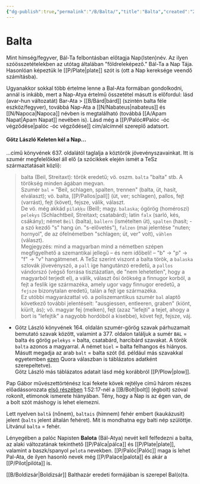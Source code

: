```yaml
---
{"dg-publish":true,"permalink":"/B/Balta/","title":"Balta","created":"2023-11-09T04:42","updated":"2024-05-07T00:33"}
---
```



# Balta

Mint hímség/fegyver, Bál-Ta felbontásban előtagja Nap(Isten)név. Az ilyen szóösszetételekben az utótag általában "földreleképező." Bál-Ta a Nap Tája. Hasonlóan képeztük le [[P/Plate\|plate]] szót is (ott a Nap kereksége veendő számításba).  

Ugyanakkor sokkal több értelme lenne a Bal-Ata formában gondolkodni, annál is inkább, mert a Nap-Atya értelmű összetétel másutt is előfordul: lásd (avar-hun változatát) Bar-Ata > [[B/Bárd\|bárd]] (szintén balta féle eszköz/fegyver), továbbá Nap-Ata a [[N/Nabateus\|nabateus]] és [[N/Napoca\|Napoca]] névben is megtalálható (továbbá [[A/Apam Napat\|Apam Napat]] nevében is). Lásd még a [[P/Palóc#Palóc -óc végződése\|palóc -óc végződése]] cím/alcímnél szereplő adatsort.  

#### Götz László Keleten kél a Nap...

...című könyvének 637. oldalától taglalja a köztörök jövevényszavainkat. Itt is szumér megfelelőkkel áll elő (a szócikkek elején ismét a TeSz származtatásait közli):
> balta (Beil, Streitaxt): török eredetű; vö. oszm. `balta` "balta" stb. A törökség minden ágában megvan.  
> Szumér `bal` = "Beil, schlagen, spalten, trennen" (balta, üt, hasít, elválaszt); vö. balta, [[P/Pallos\|pall]] (üt, ver; schlagen), pallos, fejt (varrást), fejt (követ), fejsze, válik, választ.  
> De vö. még akkád `pilaķķu` (Beil); magy. `balaska`; ógörög (homéroszi) `pelekys` (Schlachtbeil, Streitaxt; csatabárd); latin `falx` (sarló, kés, csákány); német `Beil` (balta), `ballern` (ismételten üt), `spalten` (hasít; - a szó kezdő "s" hang ún. "s-elővetés"), `falzen` (mai jelentése "nuten; hornyol", de az ófelnémetben "schlagen; üt, ver" volt), `vählen` (választ).  
> Megjegyzés: mind a magyarban mind a németben szépen megfigyelhető a szemantikai jellegű – és nem időbeli! – "b" → "p" → "f" → "v" hangátmenet. A TeSz szerint viszont a balta török, a `balaska` szlovák jövevényszó, a `pall` ige hangutánzó eredetű, a `pallos` vándorszó (végső forrása tisztázatlan, de "nem lehetetlen", hogy a magyarból terjedt el), a válik, választ ősi örökség a finnugor korból, a fejt a feslik ige származéka, amely ugor vagy finnugor eredetű, a `fejsze` bizonytalan eredetű, talán a fejt ige származéka.  
> Ez utóbbi magyarázattal vö. a poliszemantikus szumér `bal` alaptő következő további jelentéseit: "ausgiessen, entleeren, graben" (kiönt, kiürít, ás); vö. magyar fej (melken), fejt (azaz "lefejti" a tejet, ahogy a bort is "lefejtik" a nagyobb hordóból a kisebbe), követ fejt, fejsze, váj.  
- Götz László könyvének 164. oldalán szumér-görög szavak párhuzamait bemutató szavak között, valamint a 377. oldalon találjuk a sumér `BAL` = balta és görög `pelekys` = balta, csatabárd, harcibárd szavakat. A török `balta` azonos a magyarral. A német `biel` = balta felhangos és hiányos. <br/>
Másutt megadja az arab `balt` = balta szót (ld. például más szavakkal egyetemben [ezen](https://qr.ae/pvlkLa) Quora válaszban is táblázatos adatként szerepeltetve). <br/>
Götz László más táblázatos adatait lásd még korábbról [[P/Plow\|plow]].  

Pap Gábor művészettörténész Icai fekete kövek rejtélye című három részes előadássorozata [első részében](https://youtube.com/watch?v=EkK4R1UaIEY) 1:52:17-nél a [[B/Bolt\|bolt]] (égbolt) szóval rokonít, etimonok ismerete hiányában. Tény, hogy a Nap is az égen van, de a bolt szót máshogy is lehet elemezni.  

Lett nyelven `baltā` (nőnem), `baltais` (hímnem) fehér embert (kaukázusit) jelent (`balts` jelent általán fehéret). Mit is mondhatna egy balti nép szülöttje. Litvánul `balta` = fehér.  

Lényegében a palóc Napisten **Balota** (Bál-Atya) nevét kell felfedezni a balta, az alaki változatának tekinthető [[P/Pálca\|pálca]] és [[P/Plate\|plate]], valamint a baszk/spanyol `pelota` nevekben. [[P/Palóc\|Palóc]] maga is lehet Pal-Ata, de ilyen hasonló nevek még [[P/Palace\|palota]] és akár a [[P/Pilot\|pilóta]] is.  

[[B/Boldizsár\|Boldizsár]] Balthazár eredeti formájában is szerepel Bal(o)ta.  